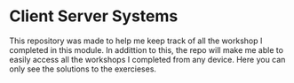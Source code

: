 # Client Server Systems
This repository was made to help me keep track of all the workshop I completed in this module. In addittion to this, the repo will make me able to easily access all the workshops I completed from any device.
Here you can only see the solutions to the exercieses.
